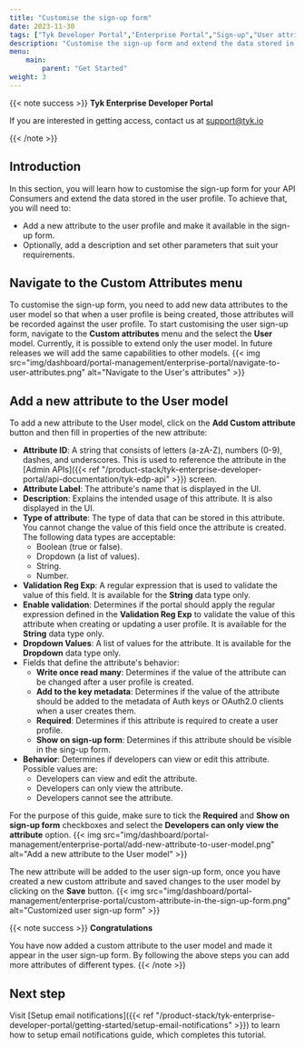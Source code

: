 ```yaml
---
title: "Customise the sign-up form"
date: 2023-11-30
tags: ["Tyk Developer Portal","Enterprise Portal","Sign-up","User attributes","Metadata"]
description: "Customise the sign-up form and extend the data stored in the User profile"
menu:
    main:
        parent: "Get Started"
weight: 3
---
```


{{< note success >}}
**Tyk Enterprise Developer Portal**

If you are interested in getting access, contact us at [support@tyk.io](<mailto:support@tyk.io?subject=Tyk Enterprise Portal Beta>)

{{< /note >}}

## Introduction

In this section, you will learn how to customise the sign-up form for your API Consumers and extend the data stored in the user profile.
To achieve that, you will need to:
- Add a new attribute to the user profile and make it available in the sign-up form.
- Optionally, add a description and set other parameters that suit your requirements.

## Navigate to the Custom Attributes menu

To customise the sign-up form, you need to add new data attributes to the user model so that when a user profile is being created, those attributes will be recorded against the user profile.
To start customising the user sign-up form, navigate to the **Custom attributes** menu and the select the **User** model. Currently, it is possible to extend only the user model. In future releases we will add the same capabilities to other models.
{{< img src="img/dashboard/portal-management/enterprise-portal/navigate-to-user-attributes.png" alt="Navigate to the User's attributes" >}}

## Add a new attribute to the User model
To add a new attribute to the User model, click on the **Add Custom attribute** button and then fill in properties of the new attribute:
- **Attribute ID**: A string that consists of letters (a-zA-Z), numbers (0-9), dashes, and underscores. This is used to reference the attribute in the [Admin APIs]({{< ref "/product-stack/tyk-enterprise-developer-portal/api-documentation/tyk-edp-api" >}}) screen.
- **Attribute Label**: The attribute's name that is displayed in the UI.
- **Description**: Explains the intended usage of this attribute. It is also displayed in the UI.
- **Type of attribute**: The type of data that can be stored in this attribute. You cannot change the value of this field once the attribute is created. The following data types are acceptable:
  - Boolean (true or false).
  - Dropdown (a list of values).
  - String.
  - Number.
- **Validation Reg Exp**: A regular expression that is used to validate the value of this field. It is available for the **String** data type only.
- **Enable validation**: Determines if the portal should apply the regular expression defined in the **Validation Reg Exp** to validate the value of this attribute when creating or updating a user profile. It is available for the **String** data type only.
- **Dropdown Values**: A list of values for the attribute. It is available for the **Dropdown** data type only.
- Fields that define the attribute's behavior:
  - **Write once read many**: Determines if the value of the attribute can be changed after a user profile is created.
  - **Add to the key metadata**: Determines if the value of the attribute should be added to the metadata of Auth keys or OAuth2.0 clients when a user creates them.
  - **Required**: Determines if this attribute is required to create a user profile.
  - **Show on sign-up form**: Determines if this attribute should be visible in the sing-up form.
- **Behavior**: Determines if developers can view or edit this attribute. Possible values are:
  - Developers can view and edit the attribute.
  - Developers can only view the attribute.
  - Developers cannot see the attribute.

For the purpose of this guide, make sure to tick the **Required** and **Show on sign-up form** checkboxes and select the **Developers can only view the attribute** option.
{{< img src="img/dashboard/portal-management/enterprise-portal/add-new-attribute-to-user-model.png" alt="Add a new attribute to the User model" >}}

The new attribute will be added to the user sign-up form, once you have created a new custom attribute and saved changes to the user model by clicking on the **Save** button.
{{< img src="img/dashboard/portal-management/enterprise-portal/custom-attribute-in-the-sign-up-form.png" alt="Customized user sign-up form" >}}

{{< note success >}}
**Congratulations**

You have now added a custom attribute to the user model and made it appear in the user sign-up form. By following the above steps you can add more attributes of different types.
{{< /note >}}

## Next step

Visit [Setup email notifications]({{< ref "/product-stack/tyk-enterprise-developer-portal/getting-started/setup-email-notifications" >}}) to learn how to setup email notifications guide, which completes this tutorial.